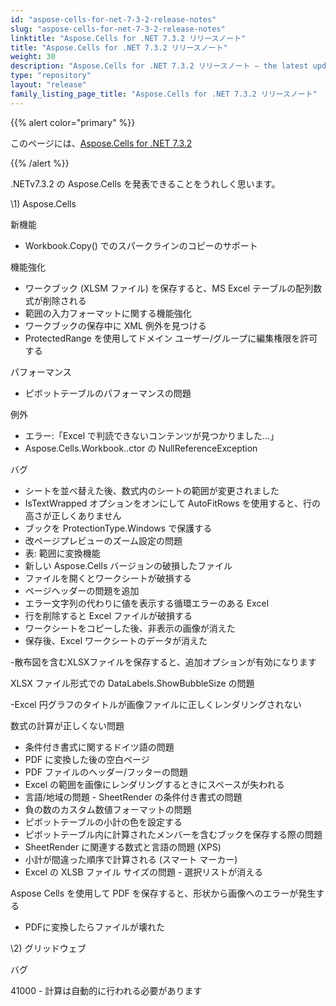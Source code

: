 ```yaml
---
id: "aspose-cells-for-net-7-3-2-release-notes"
slug: "aspose-cells-for-net-7-3-2-release-notes"
linktitle: "Aspose.Cells for .NET 7.3.2 リリースノート"
title: "Aspose.Cells for .NET 7.3.2 リリースノート"
weight: 30
description: "Aspose.Cells for .NET 7.3.2 リリースノート – the latest updates and fixes."
type: "repository"
layout: "release"
family_listing_page_title: "Aspose.Cells for .NET 7.3.2 リリースノート"
---
```

{{% alert color="primary" %}} 

このページには、[Aspose.Cells for .NET 7.3.2](https://releases.aspose.com/cells/net/new-releases/aspose.cells-for-.net-7.3.2/)

{{% /alert %}} 

 .NETv7.3.2 の Aspose.Cells を発表できることをうれしく思います。



\1) Aspose.Cells 



新機能

- Workbook.Copy() でのスパークラインのコピーのサポート



機能強化

- ワークブック (XLSM ファイル) を保存すると、MS Excel テーブルの配列数式が削除される
- 範囲の入力フォーマットに関する機能強化
- ワークブックの保存中に XML 例外を見つける
- ProtectedRange を使用してドメイン ユーザー/グループに編集権限を許可する



パフォーマンス

- ピボットテーブルのパフォーマンスの問題



例外

- エラー:「Excel で判読できないコンテンツが見つかりました…」
- Aspose.Cells.Workbook..ctor の NullReferenceException



バグ

- シートを並べ替えた後、数式内のシートの範囲が変更されました
- IsTextWrapped オプションをオンにして AutoFitRows を使用すると、行の高さが正しくありません
- ブックを ProtectionType.Windows で保護する
- 改ページプレビューのズーム設定の問題
- 表: 範囲に変換機能
- 新しい Aspose.Cells バージョンの破損したファイル
- ファイルを開くとワークシートが破損する
- ページヘッダーの問題を追加
- エラー文字列の代わりに値を表示する循環エラーのある Excel
- 行を削除すると Excel ファイルが破損する
- ワークシートをコピーした後、非表示の画像が消えた
- 保存後、Excel ワークシートのデータが消えた

-散布図を含むXLSXファイルを保存すると、追加オプションが有効になります

 XLSX ファイル形式での DataLabels.ShowBubbleSize の問題

-Excel 円グラフのタイトルが画像ファイルに正しくレンダリングされない

 数式の計算が正しくない問題

- 条件付き書式に関するドイツ語の問題
- PDF に変換した後の空白ページ
- PDF ファイルのヘッダー/フッターの問題
- Excel の範囲を画像にレンダリングするときにスペースが失われる
- 言語/地域の問題 - SheetRender の条件付き書式の問題
- 負の数のカスタム数値フォーマットの問題
- ピボットテーブルの小計の色を設定する
- ピボットテーブル内に計算されたメンバーを含むブックを保存する際の問題
- SheetRender に関連する数式と言語の問題 (XPS)
- 小計が間違った順序で計算される (スマート マーカー)
- Excel の XLSB ファイル サイズの問題 - 選択リストが消える

 Aspose Cells を使用して PDF を保存すると、形状から画像へのエラーが発生する

- PDFに変換したらファイルが壊れた



\2) グリッドウェブ



バグ

41000 - 計算は自動的に行われる必要があります




